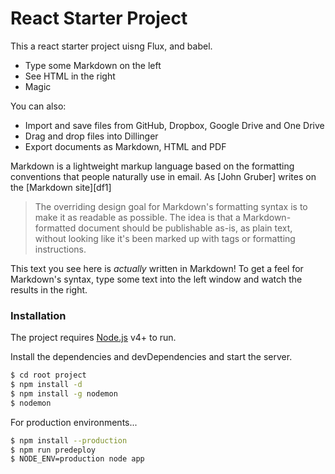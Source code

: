 # React Starter Project

This a react starter project uisng Flux, and babel.

  - Type some Markdown on the left
  - See HTML in the right
  - Magic

You can also:
  - Import and save files from GitHub, Dropbox, Google Drive and One Drive
  - Drag and drop files into Dillinger
  - Export documents as Markdown, HTML and PDF

Markdown is a lightweight markup language based on the formatting conventions that people naturally use in email.  As [John Gruber] writes on the [Markdown site][df1]

> The overriding design goal for Markdown's
> formatting syntax is to make it as readable
> as possible. The idea is that a
> Markdown-formatted document should be
> publishable as-is, as plain text, without
> looking like it's been marked up with tags
> or formatting instructions.

This text you see here is *actually* written in Markdown! To get a feel for Markdown's syntax, type some text into the left window and watch the results in the right.



### Installation

The project requires [Node.js](https://nodejs.org/) v4+ to run.

Install the dependencies and devDependencies and start the server.

```sh
$ cd root project
$ npm install -d
$ npm install -g nodemon
$ nodemon
```

For production environments...

```sh
$ npm install --production
$ npm run predeploy
$ NODE_ENV=production node app
```


